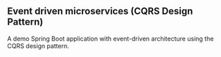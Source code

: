 ## Event driven microservices (CQRS Design Pattern)
A demo Spring Boot application with event-driven architecture using the CQRS design pattern.
